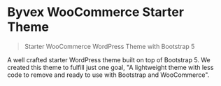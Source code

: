 # Byvex WooCommerce Starter Theme

> Starter WooCommerce WordPress Theme with Bootstrap 5

A well crafted starter WordPress theme built on top of Bootstrap 5. We created this theme to fulfill just one goal, "A lightweight theme with less code to remove and ready to use with Bootstrap and WooCommerce".
